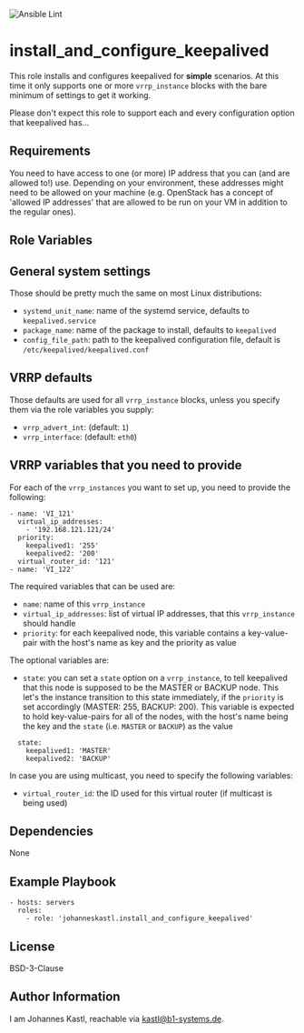 ![Ansible Lint](https://github.com/johanneskastl/ansible-role-install_and_configure_keepalived/workflows/Ansible%20Lint/badge.svg)

install_and_configure_keepalived
=========

This role installs and configures keepalived for **simple** scenarios. At this time it only supports one or more `vrrp_instance` blocks with the bare minimum of settings to get it working.

Please don't expect this role to support each and every configuration option that keepalived has...

Requirements
------------

You need to have access to one (or more) IP address that you can (and are allowed to!) use. Depending on your environment, these addresses might need to be allowed on your machine (e.g. OpenStack has a concept of 'allowed IP addresses' that are allowed to be run on your VM in addition to the regular ones).

Role Variables
--------------

## General system settings

Those should be pretty much the same on most Linux distributions:

- `systemd_unit_name`: name of the systemd service, defaults to `keepalived.service`
- `package_name`: name of the package to install, defaults to `keepalived`
- `config_file_path`: path to the keepalived configuration file, default is `/etc/keepalived/keepalived.conf`

## VRRP defaults

Those defaults are used for all `vrrp_instance` blocks, unless you specify them via the role variables you supply:

- `vrrp_advert_int`: (default: `1`)
- `vrrp_interface`: (default: `eth0`)

## VRRP variables that you need to provide

For each of the `vrrp_instances` you want to set up, you need to provide the following:

```
- name: 'VI_121'
  virtual_ip_addresses:
    - '192.168.121.121/24'
  priority:
    keepalived1: '255'
    keepalived2: '200'
  virtual_router_id: '121'
- name: 'VI_122'
```

The required variables that can be used are:

- `name`: name of this `vrrp_instance`
- `virtual_ip_addresses`: list of virtual IP addresses, that this `vrrp_instance` should handle
- `priority`: for each keepalived node, this variable contains a key-value-pair with the host's name as key and the priority as value

The optional variables are:

- `state`: you can set a `state` option on a `vrrp_instance`, to tell keepalived that this node is supposed to be the MASTER or BACKUP node. This let's the instance transition to this state immediately, if the `priority` is set accordingly (MASTER: 255, BACKUP: 200). This variable is expected to hold key-value-pairs for all of the nodes, with the host's name being the key and the `state` (i.e. `MASTER` or `BACKUP`) as the value

```
  state:
    keepalived1: 'MASTER'
    keepalived2: 'BACKUP'
```

In case you are using multicast, you need to specify the following variables:

- `virtual_router_id`: the ID used for this virtual router (if multicast is being used)

Dependencies
------------

None

Example Playbook
----------------

    - hosts: servers
      roles:
        - role: 'johanneskastl.install_and_configure_keepalived'

License
-------

BSD-3-Clause

Author Information
------------------

I am Johannes Kastl, reachable via kastl@b1-systems.de.
